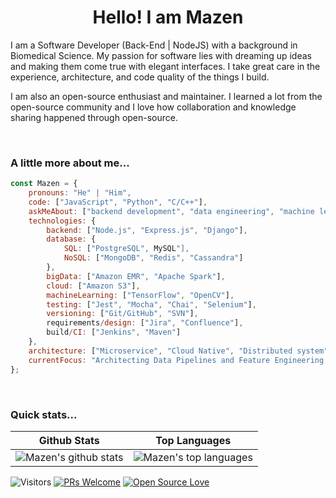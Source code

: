 <h1 align="center"> Hello! I am Mazen</h1>

<p align="center">

I am a Software Developer (Back-End | NodeJS) with a background in Biomedical Science. My passion for software lies with dreaming up ideas and making them come true with elegant interfaces. I take great care in the experience, architecture, and code quality of the things I build.
</P>
<p>
I am also an open-source enthusiast and maintainer. I learned a lot from the open-source community and I love how collaboration and knowledge sharing happened through open-source.  
</p>
<br>

### A little more about me...
```javascript
const Mazen = {
    pronouns: "He" | "Him",
    code: ["JavaScript", "Python", "C/C++"],
    askMeAbout: ["backend development", "data engineering", "machine learning", "distributed system"],
    technologies: {
        backend: ["Node.js", "Express.js", "Django"],
        database: {
            SQL: ["PostgreSQL", MySQL"],
            NoSQL: ["MongoDB", "Redis", "Cassandra"]
        },
        bigData: ["Amazon EMR", "Apache Spark"],
        cloud: ["Amazon S3"],
        machineLearning: ["TensorFlow", "OpenCV"],
        testing: ["Jest", "Mocha", "Chai", "Selenium"],
        versioning: ["Git/GitHub", "SVN"],
        requirements/design: ["Jira", "Confluence"],
        build/CI: ["Jenkins", "Maven"]
    },
    architecture: ["Microservice", "Cloud Native", "Distributed system"],
    currentFocus: "Architecting Data Pipelines and Feature Engineering Data to Implement into Machine Learning projects",
};
```
<br>

### Quick stats...
| Github Stats | Top Languages |
| --- | --- |
| ![Mazen's github stats](https://github-readme-stats.vercel.app/api?username=mazen-elba&show_icons=true&title_color=f6c32c&icon_color=f6c32c&text_color=9f9f9f&bg_color=151515&count_private=true) | ![Mazen's top languages](https://github-readme-stats.vercel.app/api/top-langs/?username=mazen-elba&show_icons=true&title_color=f6c32c&icon_color=f6c32c&text_color=9f9f9f&bg_color=151515&count_private=true&layout=compact) |


![Visitors](https://visitor-badge.glitch.me/badge?page_id=mazen-elba.mazen-elba) [![PRs Welcome](https://img.shields.io/badge/PRs-welcome-brightgreen.svg?style=flat&logo=github)](https://github.com/mazen-elba) [![Open Source Love](https://badges.frapsoft.com/os/v2/open-source.svg?v=103)](https://github.com/mazen-elba)
